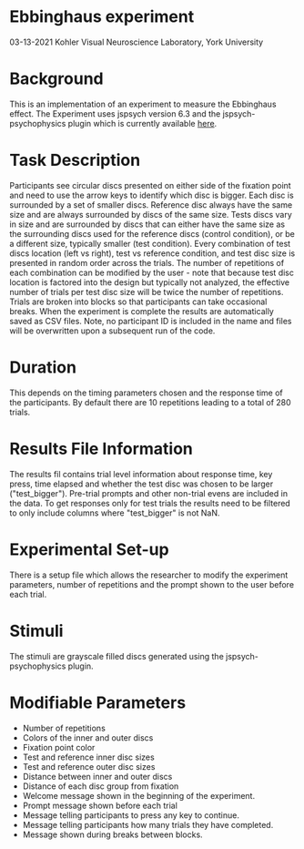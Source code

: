 # Ebbinghaus experiment
03-13-2021 Kohler Visual Neuroscience Laboratory, York University

# Background
This is an implementation of an experiment to measure the Ebbinghaus effect. The Experiment uses jspsych version 6.3 and the jspsych-psychophysics plugin which is currently available [here](https://github.com/kurokida/jspsych-psychophysics/releases).

# Task Description
Participants see circular discs presented on either side of the fixation point and need to use the arrow keys to identify which disc is bigger. Each disc is surrounded by a set of smaller discs. Reference disc always have the same size and are always surrounded by discs of the same size. Tests discs vary in size and are surrounded by discs that can either have the same size as the surrounding discs used for the reference discs (control condition), or be a different size, typically smaller (test condition). Every combination of test discs location (left vs right), test vs reference condition, and test disc size is presented in random order across the trials. The number of repetitions of each combination can be modified by the user - note that because test disc location is factored into the design but typically not analyzed, the effective number of trials per test disc size will be twice the number of repetitions. Trials are broken into blocks so that participants can take occasional breaks. When the experiment is complete the results are automatically saved as CSV files. Note, no participant ID is included in the name and files will be overwritten upon a subsequent run of the code.

# Duration
This depends on the timing parameters chosen and the response time of the participants. By default there are 10 repetitions leading to a total of 280 trials. 

# Results File Information
The results fil contains trial level information about response time, key press, time elapsed and whether the test disc was chosen to be larger ("test_bigger"). Pre-trial prompts and other non-trial evens are included in the data. To get responses only for test trials the results need to be filtered to only include columns where "test_bigger" is not NaN.

# Experimental Set-up
There is a setup file which allows the researcher to modify the experiment parameters, number of repetitions and the prompt shown to the user before each trial.

# Stimuli
The stimuli are grayscale filled discs generated using the jspsych-psychophysics plugin.

# Modifiable Parameters
* Number of repetitions
* Colors of the inner and outer discs
* Fixation point color
* Test and reference inner disc sizes
* Test and reference outer disc sizes
* Distance between inner and outer discs
* Distance of each disc group from fixation
* Welcome message shown in the beginning of the experiment.
* Prompt message shown before each trial 
* Message telling participants to press any key to continue.
* Message telling participants how many trials they have completed. 
* Message shown during breaks between blocks.




